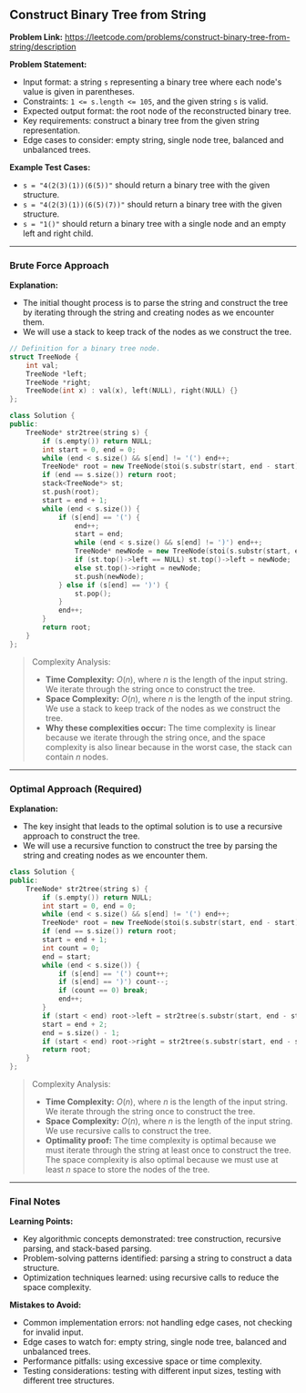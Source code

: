 ## Construct Binary Tree from String
**Problem Link:** https://leetcode.com/problems/construct-binary-tree-from-string/description

**Problem Statement:**
- Input format: a string `s` representing a binary tree where each node's value is given in parentheses.
- Constraints: `1 <= s.length <= 105`, and the given string `s` is valid.
- Expected output format: the root node of the reconstructed binary tree.
- Key requirements: construct a binary tree from the given string representation.
- Edge cases to consider: empty string, single node tree, balanced and unbalanced trees.

**Example Test Cases:**
- `s = "4(2(3)(1))(6(5))"` should return a binary tree with the given structure.
- `s = "4(2(3)(1))(6(5)(7))"` should return a binary tree with the given structure.
- `s = "1()"` should return a binary tree with a single node and an empty left and right child.

---

### Brute Force Approach

**Explanation:**
- The initial thought process is to parse the string and construct the tree by iterating through the string and creating nodes as we encounter them.
- We will use a stack to keep track of the nodes as we construct the tree.

```cpp
// Definition for a binary tree node.
struct TreeNode {
    int val;
    TreeNode *left;
    TreeNode *right;
    TreeNode(int x) : val(x), left(NULL), right(NULL) {}
};

class Solution {
public:
    TreeNode* str2tree(string s) {
        if (s.empty()) return NULL;
        int start = 0, end = 0;
        while (end < s.size() && s[end] != '(') end++;
        TreeNode* root = new TreeNode(stoi(s.substr(start, end - start)));
        if (end == s.size()) return root;
        stack<TreeNode*> st;
        st.push(root);
        start = end + 1;
        while (end < s.size()) {
            if (s[end] == '(') {
                end++;
                start = end;
                while (end < s.size() && s[end] != ')') end++;
                TreeNode* newNode = new TreeNode(stoi(s.substr(start, end - start)));
                if (st.top()->left == NULL) st.top()->left = newNode;
                else st.top()->right = newNode;
                st.push(newNode);
            } else if (s[end] == ')') {
                st.pop();
            }
            end++;
        }
        return root;
    }
};
```

> Complexity Analysis:
> - **Time Complexity:** $O(n)$, where $n$ is the length of the input string. We iterate through the string once to construct the tree.
> - **Space Complexity:** $O(n)$, where $n$ is the length of the input string. We use a stack to keep track of the nodes as we construct the tree.
> - **Why these complexities occur:** The time complexity is linear because we iterate through the string once, and the space complexity is also linear because in the worst case, the stack can contain $n$ nodes.

---

### Optimal Approach (Required)

**Explanation:**
- The key insight that leads to the optimal solution is to use a recursive approach to construct the tree.
- We will use a recursive function to construct the tree by parsing the string and creating nodes as we encounter them.

```cpp
class Solution {
public:
    TreeNode* str2tree(string s) {
        if (s.empty()) return NULL;
        int start = 0, end = 0;
        while (end < s.size() && s[end] != '(') end++;
        TreeNode* root = new TreeNode(stoi(s.substr(start, end - start)));
        if (end == s.size()) return root;
        start = end + 1;
        int count = 0;
        end = start;
        while (end < s.size()) {
            if (s[end] == '(') count++;
            if (s[end] == ')') count--;
            if (count == 0) break;
            end++;
        }
        if (start < end) root->left = str2tree(s.substr(start, end - start));
        start = end + 2;
        end = s.size() - 1;
        if (start < end) root->right = str2tree(s.substr(start, end - start + 1));
        return root;
    }
};
```

> Complexity Analysis:
> - **Time Complexity:** $O(n)$, where $n$ is the length of the input string. We iterate through the string once to construct the tree.
> - **Space Complexity:** $O(n)$, where $n$ is the length of the input string. We use recursive calls to construct the tree.
> - **Optimality proof:** The time complexity is optimal because we must iterate through the string at least once to construct the tree. The space complexity is also optimal because we must use at least $n$ space to store the nodes of the tree.

---

### Final Notes

**Learning Points:**
- Key algorithmic concepts demonstrated: tree construction, recursive parsing, and stack-based parsing.
- Problem-solving patterns identified: parsing a string to construct a data structure.
- Optimization techniques learned: using recursive calls to reduce the space complexity.

**Mistakes to Avoid:**
- Common implementation errors: not handling edge cases, not checking for invalid input.
- Edge cases to watch for: empty string, single node tree, balanced and unbalanced trees.
- Performance pitfalls: using excessive space or time complexity.
- Testing considerations: testing with different input sizes, testing with different tree structures.